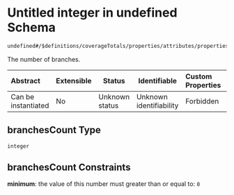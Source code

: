# Untitled integer in undefined Schema

```txt
undefined#/$definitions/coverageTotals/properties/attributes/properties/branchesCount
```

The number of branches.


| Abstract            | Extensible | Status         | Identifiable            | Custom Properties | Additional Properties | Access Restrictions | Defined In                                            |
| :------------------ | ---------- | -------------- | ----------------------- | :---------------- | --------------------- | ------------------- | ----------------------------------------------------- |
| Can be instantiated | No         | Unknown status | Unknown identifiability | Forbidden         | Allowed               | none                | [records.json\*](records.json "open original schema") |

## branchesCount Type

`integer`

## branchesCount Constraints

**minimum**: the value of this number must greater than or equal to: `0`
